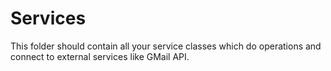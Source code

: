 ﻿# Services

This folder should contain all your service classes which do operations and connect to external services like GMail API.